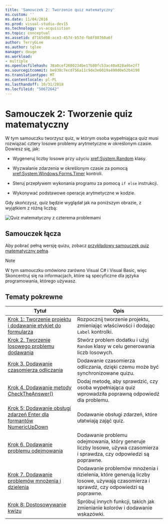 ```yaml
---
title: 'Samouczek 2: Tworzenie quiz matematyczny'
ms.custom: ''
ms.date: 11/04/2016
ms.prod: visual-studio-dev15
ms.technology: vs-acquisition
ms.topic: conceptual
ms.assetid: d7165d08-ace3-457d-b57d-fb8f80760a6f
author: TerryGLee
ms.author: tglee
manager: douge
ms.workload:
- multiple
ms.openlocfilehash: 38a0cef2600234be17b80fc53ac40a828ad6e2f7
ms.sourcegitcommit: be938c7ecd756a11c9de3e6019a490d0e52b4190
ms.translationtype: MT
ms.contentlocale: pl-PL
ms.lasthandoff: 10/31/2018
ms.locfileid: "50672642"
---
```

# <a name="tutorial-2-create-a-timed-math-quiz"></a>Samouczek 2: Tworzenie quiz matematyczny

W tym samouczku tworzysz quiz, w którym osoba wypełniająca quiz musi rozwiązać cztery losowe problemy arytmetyczne w określonym czasie. Dowiesz się, jak:

-   Wygeneruj liczby losowe przy użyciu <xref:System.Random> klasy.

-   Wyzwalanie zdarzenia w określonym czasie za pomocą <xref:System.Windows.Forms.Timer> kontroli.

-   Steruj przepływem wykonania programu za pomocą `if else` instrukcji.

-   Wykonywać podstawowe operacje arytmetyczne w kodzie.

Gdy skończysz, quiz będzie wyglądał jak na poniższym obrazie, z wyjątkiem z różną liczbą:

![Quiz matematyczny z czterema problemami](../ide/media/express_finishedquiz.png)

## <a name="tutorial-links"></a>Samouczek łącza

Aby pobrać pełną wersję quizu, zobacz [przykładowy samouczek quiz matematyczny pełną](https://code.msdn.microsoft.com/Complete-Math-Quiz-8581813c).

> [!NOTE]
> W tym samouczku omówiono zarówno Visual C# i Visual Basic, więc Skoncentruj się na informacjach, które są specyficzne dla języka programowania, którego używasz.

## <a name="related-topics"></a>Tematy pokrewne

|Tytuł|Opis|
|-----------|-----------------|
|[Krok 1: Tworzenie projektu i dodawanie etykiet do formularza](../ide/step-1-create-a-project-and-add-labels-to-your-form.md)|Rozpocznij tworzenie projektu, zmieniając właściwości i dodając `Label` kontrolki.|
|[Krok 2. Tworzenie losowego problemu dodawania](../ide/step-2-create-a-random-addition-problem.md)|Stwórz problem dodatku i użyj `Random` klasy w celu generowania liczb losowych.|
|[Krok 3. Dodawanie czasomierza odliczania](../ide/step-3-add-a-countdown-timer.md)|Dodawanie czasomierza odliczania, dzięki czemu może być synchronizowane quizu.|
|[Krok 4. Dodawanie metody CheckTheAnswer()](../ide/step-4-add-the-checktheanswer-parens-method.md)|Dodaj metodę, aby sprawdzić, czy osoba wypełniająca quiz wprowadziła poprawną odpowiedź dla problemu.|
|[Krok 5: Dodawanie obsługi zdarzeń Enter dla formantów NumericUpDown](../ide/step-5-add-enter-event-handlers-for-the-numericupdown-controls.md)|Dodawanie obsługi zdarzeń, które ułatwiają zająć quiz.|
|[Krok 6. Dodawanie problemu odejmowania](../ide/step-6-add-a-subtraction-problem.md)|Dodawanie problemu odejmowania, który generuje liczby losowe, używa czasomierza i sprawdza, czy odpowiedzi są poprawne.|
|[Krok 7. Dodawanie problemów mnożenia i dzielenia](../ide/step-7-add-multiplication-and-division-problems.md)|Dodawanie problemów mnożenia i dzielenia, które generują liczby losowe, używają czasomierza i sprawdź, czy odpowiedzi są poprawne.|
|[Krok 8: Dostosowywanie kwizu](../ide/step-8-customize-the-quiz.md)|Spróbuj innych funkcji, takich jak zmienianie kolorów i dodawanie wskazówki.|
